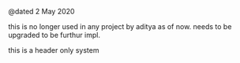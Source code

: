 @dated 2 May 2020

this is no longer used in any project by aditya as of now.
needs to be upgraded to be furthur impl.

this is a header only system